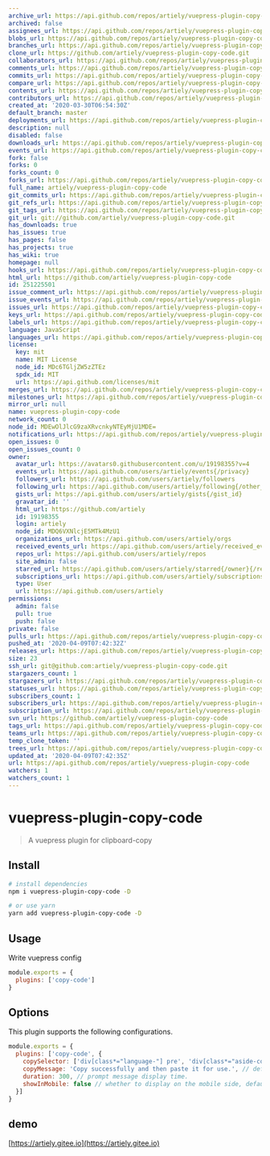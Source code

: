 ```yaml
---
archive_url: https://api.github.com/repos/artiely/vuepress-plugin-copy-code/{archive_format}{/ref}
archived: false
assignees_url: https://api.github.com/repos/artiely/vuepress-plugin-copy-code/assignees{/user}
blobs_url: https://api.github.com/repos/artiely/vuepress-plugin-copy-code/git/blobs{/sha}
branches_url: https://api.github.com/repos/artiely/vuepress-plugin-copy-code/branches{/branch}
clone_url: https://github.com/artiely/vuepress-plugin-copy-code.git
collaborators_url: https://api.github.com/repos/artiely/vuepress-plugin-copy-code/collaborators{/collaborator}
comments_url: https://api.github.com/repos/artiely/vuepress-plugin-copy-code/comments{/number}
commits_url: https://api.github.com/repos/artiely/vuepress-plugin-copy-code/commits{/sha}
compare_url: https://api.github.com/repos/artiely/vuepress-plugin-copy-code/compare/{base}...{head}
contents_url: https://api.github.com/repos/artiely/vuepress-plugin-copy-code/contents/{+path}
contributors_url: https://api.github.com/repos/artiely/vuepress-plugin-copy-code/contributors
created_at: '2020-03-30T06:54:30Z'
default_branch: master
deployments_url: https://api.github.com/repos/artiely/vuepress-plugin-copy-code/deployments
description: null
disabled: false
downloads_url: https://api.github.com/repos/artiely/vuepress-plugin-copy-code/downloads
events_url: https://api.github.com/repos/artiely/vuepress-plugin-copy-code/events
fork: false
forks: 0
forks_count: 0
forks_url: https://api.github.com/repos/artiely/vuepress-plugin-copy-code/forks
full_name: artiely/vuepress-plugin-copy-code
git_commits_url: https://api.github.com/repos/artiely/vuepress-plugin-copy-code/git/commits{/sha}
git_refs_url: https://api.github.com/repos/artiely/vuepress-plugin-copy-code/git/refs{/sha}
git_tags_url: https://api.github.com/repos/artiely/vuepress-plugin-copy-code/git/tags{/sha}
git_url: git://github.com/artiely/vuepress-plugin-copy-code.git
has_downloads: true
has_issues: true
has_pages: false
has_projects: true
has_wiki: true
homepage: null
hooks_url: https://api.github.com/repos/artiely/vuepress-plugin-copy-code/hooks
html_url: https://github.com/artiely/vuepress-plugin-copy-code
id: 251225501
issue_comment_url: https://api.github.com/repos/artiely/vuepress-plugin-copy-code/issues/comments{/number}
issue_events_url: https://api.github.com/repos/artiely/vuepress-plugin-copy-code/issues/events{/number}
issues_url: https://api.github.com/repos/artiely/vuepress-plugin-copy-code/issues{/number}
keys_url: https://api.github.com/repos/artiely/vuepress-plugin-copy-code/keys{/key_id}
labels_url: https://api.github.com/repos/artiely/vuepress-plugin-copy-code/labels{/name}
language: JavaScript
languages_url: https://api.github.com/repos/artiely/vuepress-plugin-copy-code/languages
license:
  key: mit
  name: MIT License
  node_id: MDc6TGljZW5zZTEz
  spdx_id: MIT
  url: https://api.github.com/licenses/mit
merges_url: https://api.github.com/repos/artiely/vuepress-plugin-copy-code/merges
milestones_url: https://api.github.com/repos/artiely/vuepress-plugin-copy-code/milestones{/number}
mirror_url: null
name: vuepress-plugin-copy-code
network_count: 0
node_id: MDEwOlJlcG9zaXRvcnkyNTEyMjU1MDE=
notifications_url: https://api.github.com/repos/artiely/vuepress-plugin-copy-code/notifications{?since,all,participating}
open_issues: 0
open_issues_count: 0
owner:
  avatar_url: https://avatars0.githubusercontent.com/u/19198355?v=4
  events_url: https://api.github.com/users/artiely/events{/privacy}
  followers_url: https://api.github.com/users/artiely/followers
  following_url: https://api.github.com/users/artiely/following{/other_user}
  gists_url: https://api.github.com/users/artiely/gists{/gist_id}
  gravatar_id: ''
  html_url: https://github.com/artiely
  id: 19198355
  login: artiely
  node_id: MDQ6VXNlcjE5MTk4MzU1
  organizations_url: https://api.github.com/users/artiely/orgs
  received_events_url: https://api.github.com/users/artiely/received_events
  repos_url: https://api.github.com/users/artiely/repos
  site_admin: false
  starred_url: https://api.github.com/users/artiely/starred{/owner}{/repo}
  subscriptions_url: https://api.github.com/users/artiely/subscriptions
  type: User
  url: https://api.github.com/users/artiely
permissions:
  admin: false
  pull: true
  push: false
private: false
pulls_url: https://api.github.com/repos/artiely/vuepress-plugin-copy-code/pulls{/number}
pushed_at: '2020-04-09T07:42:32Z'
releases_url: https://api.github.com/repos/artiely/vuepress-plugin-copy-code/releases{/id}
size: 23
ssh_url: git@github.com:artiely/vuepress-plugin-copy-code.git
stargazers_count: 1
stargazers_url: https://api.github.com/repos/artiely/vuepress-plugin-copy-code/stargazers
statuses_url: https://api.github.com/repos/artiely/vuepress-plugin-copy-code/statuses/{sha}
subscribers_count: 1
subscribers_url: https://api.github.com/repos/artiely/vuepress-plugin-copy-code/subscribers
subscription_url: https://api.github.com/repos/artiely/vuepress-plugin-copy-code/subscription
svn_url: https://github.com/artiely/vuepress-plugin-copy-code
tags_url: https://api.github.com/repos/artiely/vuepress-plugin-copy-code/tags
teams_url: https://api.github.com/repos/artiely/vuepress-plugin-copy-code/teams
temp_clone_token: ''
trees_url: https://api.github.com/repos/artiely/vuepress-plugin-copy-code/git/trees{/sha}
updated_at: '2020-04-09T07:42:35Z'
url: https://api.github.com/repos/artiely/vuepress-plugin-copy-code
watchers: 1
watchers_count: 1
---
```


# vuepress-plugin-copy-code

> A vuepress plugin for clipboard-copy

## Install

``` bash
# install dependencies
npm i vuepress-plugin-copy-code -D

# or use yarn
yarn add vuepress-plugin-copy-code -D
```

## Usage

Write vuepress config

``` javascript
module.exports = {
  plugins: ['copy-code']
}
```

## Options

This plugin supports the following configurations.

``` javascript
module.exports = {
  plugins: ['copy-code', {
    copySelector: ['div[class*="language-"] pre', 'div[class*="aside-code"] aside'], // String or Array
    copyMessage: 'Copy successfully and then paste it for use.', // default is 'Copy successfully and then paste it for use.'
    duration: 300, // prompt message display time.
    showInMobile: false // whether to display on the mobile side, default: false.
  }]
}
```
## demo
[https://artiely.gitee.io](https://artiely.gitee.io)

